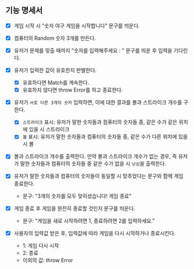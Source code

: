 ## 기능 명세서

- [x] 게임 시작 시 "숫자 야구 게임을 시작합니다" 문구를 띄운다.

- [x] 컴퓨터의 Random 숫자 3개를 만든다.

- [x] 유저가 문제를 맞출 때까지 "숫자를 입력해주세요 : " 문구를 띄운 후 입력을 기다린다.

- [x] 유저가 입력한 값이 유효한지 판별한다.

  - [x] 유효하다면 Match를 계속한다.
  - [x] 유효하지 않다면 throw Error를 하고 종료한다.

- [x] 유저가 `서로 다른 3개의 숫자` 입력하면, 이에 대한 결과를 볼과 스트라이크 개수를 구한다.

  - [x] `스트라이크` 표시: 유저가 말한 숫자들과 컴퓨터의 숫자들 중, 같은 수가 같은 위치에 있을 시 스트라이크
  - [x] `볼` 표시: 유저가 말한 숫자들과 컴퓨터의 숫자들 중, 같은 수가 다른 위치에 있을 시 볼

- [x] 볼과 스트라이크 개수를 출력한다. 만약 볼과 스트라이크 개수가 없는 경우, 즉 유저가 말한 숫자들과 컴퓨터의 숫자들 중 같은 수가 없을 시 `낫싱`을 출력한다.

- [x] 유저가 말한 숫자들과 컴퓨터의 숫자들이 동일할 시 맞추었다는 문구와 함께 게임 종료한다.

  - 문구: "3개의 숫자를 모두 맞히셨습니다! 게임 종료"

- [x] 게임 종료 후 게임을 완전히 종료할 것인지 문구를 띄운다.

  - 문구: "게임을 새로 시작하려면 1, 종료하려면 2를 입력하세요."

- [x] 사용자의 입력값 받은 후, 입력값에 따라 게임을 다시 시작하거나 종료시킨다.
  - 1: 게임 다시 시작
  - 2: 종료
  - 이외의 값: throw Error
